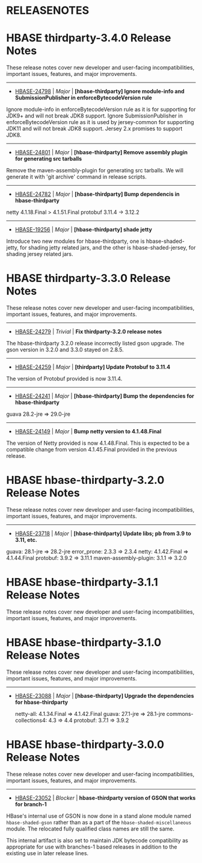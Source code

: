 # RELEASENOTES

<!---
# Licensed to the Apache Software Foundation (ASF) under one
# or more contributor license agreements.  See the NOTICE file
# distributed with this work for additional information
# regarding copyright ownership.  The ASF licenses this file
# to you under the Apache License, Version 2.0 (the
# "License"); you may not use this file except in compliance
# with the License.  You may obtain a copy of the License at
#
#     http://www.apache.org/licenses/LICENSE-2.0
#
# Unless required by applicable law or agreed to in writing, software
# distributed under the License is distributed on an "AS IS" BASIS,
# WITHOUT WARRANTIES OR CONDITIONS OF ANY KIND, either express or implied.
# See the License for the specific language governing permissions and
# limitations under the License.
#
# Be careful doing manual edits in this file. Do not change format
# of release header or remove the below marker. This file is generated.
# DO NOT REMOVE THIS MARKER; FOR INTERPOLATING CHANGES!-->
# HBASE  thirdparty-3.4.0 Release Notes

These release notes cover new developer and user-facing incompatibilities, important issues, features, and major improvements.


---

* [HBASE-24798](https://issues.apache.org/jira/browse/HBASE-24798) | *Major* | **[hbase-thirdparty] Ignore module-info and SubmissionPublisher in enforceBytecodeVersion rule**

Ignore module-info in enforceBytecodeVersion rule as it is for supporting for JDK9+ and will not break JDK8 support.
Ignore SubmissionPublisher in enforceBytecodeVersion rule as it is used by jersey-common for supporting JDK11 and will not break JDK8 support.
Jersey 2.x promises to support JDK8.


---

* [HBASE-24801](https://issues.apache.org/jira/browse/HBASE-24801) | *Major* | **[hbase-thirdparty] Remove assembly plugin for generating src tarballs**

Remove the maven-assembly-plugin for generating src tarballs. We will generate it with 'git archive' command in release scripts.


---

* [HBASE-24782](https://issues.apache.org/jira/browse/HBASE-24782) | *Major* | **[hbase-thirdparty] Bump dependencis in hbase-thirdparty**

netty 4.1.18.Final \> 4.1.51.Final
protobuf 3.11.4 -\> 3.12.2


---

* [HBASE-19256](https://issues.apache.org/jira/browse/HBASE-19256) | *Major* | **[hbase-thirdparty] shade jetty**

Introduce two new modules for hbase-thirdparty, one is hbase-shaded-jetty, for shading jetty related jars, and the other is hbase-shaded-jersey, for shading jersey related jars.



# HBASE  thirdparty-3.3.0 Release Notes

These release notes cover new developer and user-facing incompatibilities, important issues, features, and major improvements.


---

* [HBASE-24279](https://issues.apache.org/jira/browse/HBASE-24279) | *Trivial* | **Fix thirdparty-3.2.0 release notes**

The hbase-thirdparty 3.2.0 release incorrectly listed gson upgrade. The gson version in 3.2.0 and 3.3.0 stayed on 2.8.5.


---

* [HBASE-24259](https://issues.apache.org/jira/browse/HBASE-24259) | *Major* | **[thirdparty] Update Protobuf to 3.11.4**

The version of Protobuf provided is now 3.11.4.


---

* [HBASE-24241](https://issues.apache.org/jira/browse/HBASE-24241) | *Major* | **[hbase-thirdparty] Bump the dependencies for hbase-thirdparty**

guava 28.2-jre =\> 29.0-jre


---

* [HBASE-24149](https://issues.apache.org/jira/browse/HBASE-24149) | *Major* | **Bump netty version to 4.1.48.Final**

The version of Netty provided is now 4.1.48.Final. This is expected to be a compatible change from version 4.1.45.Final provided in the previous release.



# HBASE  hbase-thirdparty-3.2.0 Release Notes

These release notes cover new developer and user-facing incompatibilities, important issues, features, and major improvements.


---

* [HBASE-23718](https://issues.apache.org/jira/browse/HBASE-23718) | *Major* | **[hbase-thirdparty] Update libs; pb from 3.9 to 3.11, etc.**

guava: 28.1-jre =\> 28.2-jre
error\_prone: 2.3.3 =\> 2.3.4
netty: 4.1.42.Final =\> 4.1.44.Final
protobuf: 3.9.2 =\> 3.11.1
maven-assembly-plugin: 3.1.1 =\> 3.2.0



# HBASE  hbase-thirdparty-3.1.1 Release Notes

These release notes cover new developer and user-facing incompatibilities, important issues, features, and major improvements.



# HBASE  hbase-thirdparty-3.1.0 Release Notes

These release notes cover new developer and user-facing incompatibilities, important issues, features, and major improvements.


---

* [HBASE-23088](https://issues.apache.org/jira/browse/HBASE-23088) | *Major* | **[hbase-thirdparty] Upgrade the dependencies for hbase-thirdparty**

    netty-all: 4.1.34.Final =\> 4.1.42.Final
    guava: 27.1-jre =\> 28.1-jre
    commons-collections4: 4.3 =\> 4.4
    protobuf: 3.7.1 =\> 3.9.2



# HBASE  hbase-thirdparty-3.0.0 Release Notes

These release notes cover new developer and user-facing incompatibilities, important issues, features, and major improvements.


---

* [HBASE-23052](https://issues.apache.org/jira/browse/HBASE-23052) | *Blocker* | **hbase-thirdparty version of GSON that works for branch-1**

<!-- markdown -->
HBase's internal use of GSON is now done in a stand alone module named `hbase-shaded-gson` rather than as a part of the `hbase-shaded-miscellaneous` module. The relocated fully qualified class names are still the same.

This internal artifact is also set to maintain JDK bytecode compatibility as appropriate for use with branches-1 based releases in addition to the existing use in later release lines.



